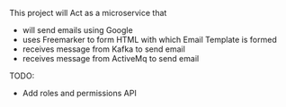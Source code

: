 This project will Act as a microservice that

* will send emails using Google
* uses Freemarker to form HTML with which Email Template is formed
* receives message from Kafka to send email
* receives message from ActiveMq to send email

TODO:

* Add roles and permissions API
